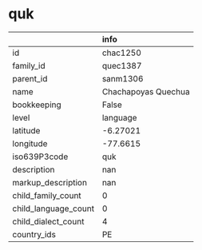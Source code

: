 # quk
|                      | info                |
|:---------------------|:--------------------|
| id                   | chac1250            |
| family_id            | quec1387            |
| parent_id            | sanm1306            |
| name                 | Chachapoyas Quechua |
| bookkeeping          | False               |
| level                | language            |
| latitude             | -6.27021            |
| longitude            | -77.6615            |
| iso639P3code         | quk                 |
| description          | nan                 |
| markup_description   | nan                 |
| child_family_count   | 0                   |
| child_language_count | 0                   |
| child_dialect_count  | 4                   |
| country_ids          | PE                  |